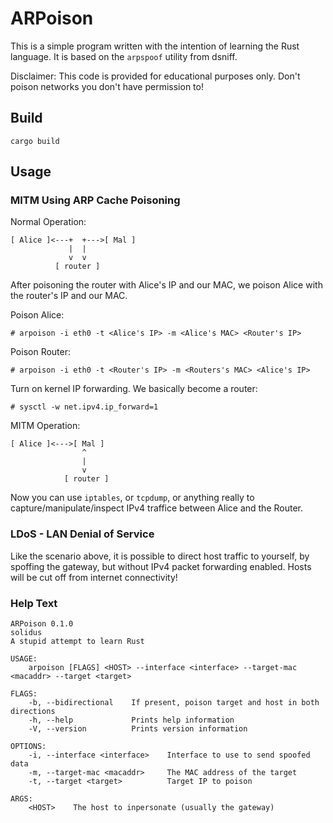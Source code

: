 ARPoison
========

This is a simple program written with the intention of learning the Rust language. It is based on the `arpspoof` utility from dsniff.

Disclaimer: This code is provided for educational purposes only. Don't poison networks you don't have permission to!

## Build
`cargo build`

## Usage

### MITM Using ARP Cache Poisoning
Normal Operation:
```
[ Alice ]<---+  +--->[ Mal ]
             |  |
             v  v
          [ router ]
```

After poisoning the router with Alice's IP and our MAC, we poison Alice with the router's IP and our MAC.

Poison Alice:
```
# arpoison -i eth0 -t <Alice's IP> -m <Alice's MAC> <Router's IP>
```

Poison Router:
```
# arpoison -i eth0 -t <Router's IP> -m <Routers's MAC> <Alice's IP>
```

Turn on kernel IP forwarding. We basically become a router:
```
# sysctl -w net.ipv4.ip_forward=1
```

MITM Operation:
```
[ Alice ]<--->[ Mal ]
                ^
                |   
                v    
            [ router ]

```
Now you can use `iptables`, or `tcpdump`, or anything really to capture/manipulate/inspect IPv4 traffice between Alice and the Router.

### LDoS - LAN Denial of Service
Like the scenario above, it is possible to direct host traffic to yourself, by spoffing the gateway, but without IPv4 packet forwarding enabled. Hosts will be cut off from internet connectivity!

### Help Text
```
ARPoison 0.1.0
solidus
A stupid attempt to learn Rust

USAGE:
    arpoison [FLAGS] <HOST> --interface <interface> --target-mac <macaddr> --target <target>

FLAGS:
    -b, --bidirectional    If present, poison target and host in both directions
    -h, --help             Prints help information
    -V, --version          Prints version information

OPTIONS:
    -i, --interface <interface>    Interface to use to send spoofed data
    -m, --target-mac <macaddr>     The MAC address of the target
    -t, --target <target>          Target IP to poison

ARGS:
    <HOST>    The host to inpersonate (usually the gateway)
```
